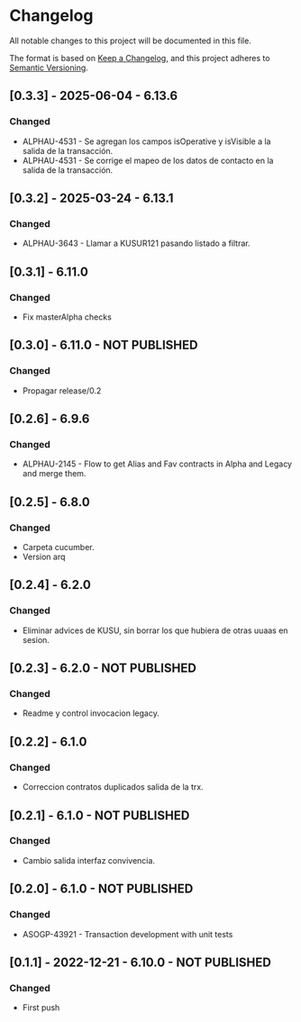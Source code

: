 # Changelog

All notable changes to this project will be documented in this file.

The format is based on [Keep a Changelog](https://keepachangelog.com/en/1.0.0/),
and this project adheres to [Semantic Versioning](https://semver.org/spec/v2.0.0.html).


## [0.3.3] - 2025-06-04 - 6.13.6
### Changed
+ ALPHAU-4531 - Se agregan los campos isOperative y isVisible a la salida de la transacción.
+ ALPHAU-4531 - Se corrige el mapeo de los datos de contacto en la salida de la transacción.

## [0.3.2] - 2025-03-24 - 6.13.1
### Changed
+ ALPHAU-3643 - Llamar a KUSUR121 pasando listado a filtrar.

## [0.3.1] - 6.11.0
### Changed
+ Fix masterAlpha checks

## [0.3.0] - 6.11.0 - NOT PUBLISHED
### Changed
+ Propagar release/0.2

## [0.2.6] - 6.9.6
### Changed
+ ALPHAU-2145 - Flow to get Alias and Fav contracts in Alpha and Legacy and merge them.

## [0.2.5] - 6.8.0
### Changed
+ Carpeta cucumber.
+ Version arq

## [0.2.4] - 6.2.0
### Changed
+ Eliminar advices de KUSU, sin borrar los que hubiera de otras uuaas en sesion.

## [0.2.3] - 6.2.0 - NOT PUBLISHED
### Changed
+ Readme y control invocacion legacy.

## [0.2.2] - 6.1.0
### Changed
+ Correccion contratos duplicados salida de la trx.

## [0.2.1] - 6.1.0 - NOT PUBLISHED
### Changed
+ Cambio salida interfaz convivencia.

## [0.2.0] - 6.1.0 - NOT PUBLISHED
### Changed
+ ASOGP-43921 - Transaction development with unit tests

## [0.1.1] - 2022-12-21 - 6.10.0 - NOT PUBLISHED
### Changed
+ First push